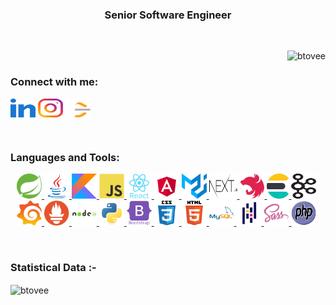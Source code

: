 <h3 align="center">Senior Software Engineer</h3>
<br>
<p><img align="right" src="https://media4.giphy.com/media/qgQUggAC3Pfv687qPC/giphy.gif" alt="btovee"/></p>
<br>
<h3 align="left">Connect with me:</h3>
<p align="left">
    <a href="https://www.linkedin.com/in/ben-tovee-b0508a40/" target="blank"><img align="center"
                                                                                  src="https://raw.githubusercontent.com/btovee/btovee/main/resources/images/linked-in-alt.svg"
                                                                                  alt="Ben Tovee" height="30"
                                                                                  width="40"/></a>
    <a href="https://www.instagram.com/ben.tovee" target="blank"><img align="center"
                                                                      src="https://raw.githubusercontent.com/btovee/btovee/main/resources/images/instagram.svg"
                                                                      alt="ben.tovee" height="30" width="40"/></a>
    <a href="https://leetcode.com/loMeinCoder/" target="blank"><img align="center"
                                                                    src="https://raw.githubusercontent.com/btovee/btovee/main/resources/images/LeetCode_logo_white_no_text.svg"
                                                                    alt="loMeinCoder" height="30" width="40"/></a>
</p>
<br>
<h3 align="left">Languages and Tools:</h3>
<p align="left" style="padding-left: 10px">
    <a href="https://spring.io/" target="_blank" rel="noreferrer">
        <img src="https://raw.githubusercontent.com/btovee/btovee/main/resources/images/spring.svg" alt="Spring" width="40"
             height="40"/>
    </a>
    <a href="https://www.java.com" target="_blank" rel="noreferrer"> <img
            src="https://raw.githubusercontent.com/btovee/btovee/main/resources/images/java-original.svg" alt="java"
            width="40"
            height="40"/>
    </a>
    <a href="https://kotlinlang.org" target="_blank" rel="noreferrer">
        <img src="https://raw.githubusercontent.com/btovee/btovee/main/resources/images/kotlinlang-icon.svg" alt="kotlin" width="40"
             height="40"/>
    </a>
    <a href="https://developer.mozilla.org/en-US/docs/Web/JavaScript" target="_blank"
       rel="noreferrer"> <img
            src="https://raw.githubusercontent.com/btovee/btovee/main/resources/images/javascript-original.svg"
            alt="javascript" width="40" height="40"/>
    </a>
    <a href="https://reactjs.org/" target="_blank" rel="noreferrer"> <img
            src="https://raw.githubusercontent.com/btovee/btovee/main/resources/images/react-original-wordmark.svg"
            alt="react" width="40" height="40"/>
    </a>
    <a href="https://angular.io/" target="_blank" rel="noreferrer">
        <img src="https://raw.githubusercontent.com/btovee/btovee/main/resources/images/angular.svg" alt="angular" width="40"
             height="40"/>
    </a>
    <a href="https://v4.mui.com/" target="_blank" rel="noreferrer">
        <img src="https://raw.githubusercontent.com/btovee/btovee/main/resources/images/material-ui.svg" alt="mui" width="40"
             height="40"/>
    </a>
    <a href="https://nextjs.org/" target="_blank" rel="noreferrer">
        <img src="https://raw.githubusercontent.com/btovee/btovee/main/resources/images/Nextjs-logo.svg" alt="nextjs" width="45"
             height="40"/>
    </a>
    <a href="https://nestjs.com/" target="_blank" rel="noreferrer">
        <img src="https://raw.githubusercontent.com/btovee/btovee/main/resources/images/nestjs.svg" alt="nestjs" width="40"
             height="40"/>
    </a>
    <a href="https://www.elastic.co/" target="_blank" rel="noreferrer">
        <img src="https://raw.githubusercontent.com/btovee/btovee/main/resources/images/elasticsearch.jpeg" alt="elastic" width="35"
             height="40"/>
    </a>
    <a href="https://kafka.apache.org/" target="_blank" rel="noreferrer">
        <img src="https://raw.githubusercontent.com/btovee/btovee/main/resources/images/Apache_kafka.svg" alt="nestjs" width="40"
             height="40"/>
    </a>
    <a href="https://grafana.com/" target="_blank" rel="noreferrer">
        <img src="https://raw.githubusercontent.com/btovee/btovee/main/resources/images/grafana.png" alt="grafana" width="40"
             height="40"/>
    </a>
    <a href="https://prometheus.io/" target="_blank" rel="noreferrer">
        <img src="https://raw.githubusercontent.com/btovee/btovee/main/resources/images/Prometheus.svg" alt="prometheus" width="40"
             height="40"/>
    </a>
    <a href="https://nodejs.org" target="_blank" rel="noreferrer"> <img
            src="https://raw.githubusercontent.com/btovee/btovee/main/resources/images/nodejs-original-wordmark.svg"
            alt="nodejs" width="40" height="40"/>
    </a>
    <a href="https://www.python.org" target="_blank" rel="noreferrer"> <img
            src="https://raw.githubusercontent.com/btovee/btovee/main/resources/images/python-original.svg"
            alt="python"
            width="40" height="40"/>
    </a>
    <a href="https://getbootstrap.com" target="_blank" rel="noreferrer">
        <img src="https://raw.githubusercontent.com/btovee/btovee/main/resources/images/bootstrap-plain-wordmark.svg"
             alt="bootstrap" width="40" height="40"/>
    </a>
    <a href="https://www.w3schools.com/css/" target="_blank" rel="noreferrer">
        <img src="https://raw.githubusercontent.com/btovee/btovee/main/resources/images/css3-original-wordmark.svg"
             alt="css3"
             width="40" height="40"/>
    </a>
    <a href="https://www.w3.org/html/" target="_blank" rel="noreferrer">
        <img src="https://raw.githubusercontent.com/btovee/btovee/main/resources/images/html5-original-wordmark.svg"
             alt="html5" width="40" height="40"/>
    </a>
    <a href="https://www.mysql.com/" target="_blank" rel="noreferrer"> <img
            src="https://raw.githubusercontent.com/btovee/btovee/main/resources/images/mysql-original-wordmark.svg"
            alt="mysql" width="40" height="40"/>
    </a>
    <a href="https://pandas.pydata.org/" target="_blank" rel="noreferrer">
        <img src="https://raw.githubusercontent.com/btovee/btovee/main/resources/images/pandas-original.svg"
             alt="pandas" width="40" height="40"/>
    </a>
    <a href="https://sass-lang.com" target="_blank" rel="noreferrer"> <img
            src="https://raw.githubusercontent.com/btovee/btovee/main/resources/images/sass-original.svg" alt="sass"
            width="40"
            height="40"/>
    </a>
    <a href="https://www.php.net/" target="_blank" rel="noreferrer"> <img
            src="https://raw.githubusercontent.com/btovee/btovee/main/resources/images/PHP.svg" alt="PHP"
            width="40"
            height="40"/>
    </a>
</p>
<br>
<h3>Statistical Data :-</h3>
<p><img align="center"
        src="https://github-readme-stats.vercel.app/api/top-langs?username=btovee&show_icons=true&locale=en&bg_color=0d1117&text_color=ffffff&layout=compact"
        alt="btovee"
        bg_color=#808080/></p>
<br>
